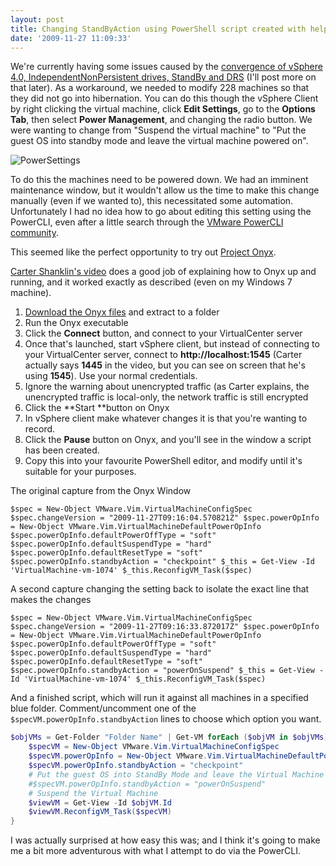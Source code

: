 ```yaml
---
layout: post
title: Changing StandByAction using PowerShell script created with help from Onyx
date: '2009-11-27 11:09:33'
---
```



We're currently having some issues caused by the [convergence of vSphere 4.0, IndependentNonPersistent drives, StandBy and DRS](http://communities.vmware.com/thread/244259?tstart=0) (I'll post more on that later).  As a workaround, we needed to modify 228 machines so that they did not go into hibernation. You can do this though the vSphere Client by right clicking the virtual machine, click **Edit Settings**, go to the **Options Tab**, then select **Power Management**, and changing the radio button. We were wanting to change from "Suspend the virtual machine" to "Put the guest OS into standby mode and leave the virtual machine powered on".

![PowerSettings](/content/images/2016/01/PowerSettings.PNG)

To do this the machines need to be powered down. We had an imminent maintenance window, but it wouldn't allow us the time to make this change manually (even if we wanted to), this necessitated some automation. Unfortunately I had no idea how to go about editing this setting using the PowerCLI, even after a little search through the [VMware PowerCLI community](http://communities.vmware.com/community/vmtn/vsphere/automationtools/windows_toolkit).

This seemed like the perfect opportunity to try out [Project Onyx](https://labs.vmware.com/flings/onyx).

[Carter Shanklin's video](http://blogs.vmware.com/vipowershell/2009/11/project-onyx-is-here.html) does a good job of explaining how to Onyx up and running, and it worked exactly as described (even on my Windows 7 machine).

1. [Download the Onyx files](http://bit.ly/vmwOnyx15) and extract to a folder
2. Run the Onyx executable
3. Click the **Connect** button, and connect to your VirtualCenter server
4. Once that's launched, start vSphere client, but instead of connecting to your VirtualCenter server, connect to **http://localhost:1545** (Carter actually says **1445** in the video, but you can see on screen that he's using **1545**). Use your normal credentials.
5. Ignore the warning about unencrypted traffic (as Carter explains, the unencrypted traffic is local-only, the network traffic is still encrypted
6. Click the **Start **button on Onyx
7. In vSphere client make whatever changes it is that you're wanting to record.
8. Click the **Pause** button on Onyx, and you'll see in the window a script has been created.
9. Copy this into your favourite PowerShell editor, and modify until it's suitable for your purposes.


The original capture from the Onyx Window
```
$spec = New-Object VMware.Vim.VirtualMachineConfigSpec $spec.changeVersion = "2009-11-27T09:16:04.570821Z" $spec.powerOpInfo = New-Object VMware.Vim.VirtualMachineDefaultPowerOpInfo $spec.powerOpInfo.defaultPowerOffType = "soft" $spec.powerOpInfo.defaultSuspendType = "hard" $spec.powerOpInfo.defaultResetType = "soft" $spec.powerOpInfo.standbyAction = "checkpoint" $_this = Get-View -Id 'VirtualMachine-vm-1074' $_this.ReconfigVM_Task($spec)
```

A second capture changing the setting back to isolate the exact line that makes the changes
```
$spec = New-Object VMware.Vim.VirtualMachineConfigSpec $spec.changeVersion = "2009-11-27T09:16:33.872017Z" $spec.powerOpInfo = New-Object VMware.Vim.VirtualMachineDefaultPowerOpInfo $spec.powerOpInfo.defaultPowerOffType = "soft" $spec.powerOpInfo.defaultSuspendType = "hard" $spec.powerOpInfo.defaultResetType = "soft" $spec.powerOpInfo.standbyAction = "powerOnSuspend" $_this = Get-View -Id 'VirtualMachine-vm-1074' $_this.ReconfigVM_Task($spec)
```
And a finished script, which will run it against all machines in a specified blue folder. Comment/uncomment one of the `$specVM.powerOpInfo.standbyAction` lines to choose which option you want.
```PowerShell
$objVMs = Get-Folder "Folder Name" | Get-VM forEach ($objVM in $objVMs){
    $specVM = New-Object VMware.Vim.VirtualMachineConfigSpec
    $specVM.powerOpInfo = New-Object VMware.Vim.VirtualMachineDefaultPowerOpInfo
    $specVM.powerOpInfo.standbyAction = "checkpoint" 
    # Put the guest OS into StandBy Mode and leave the Virtual Machine powered On
    #$specVM.powerOpInfo.standbyAction = "powerOnSuspend"
    # Suspend the Virtual Machine
    $viewVM = Get-View -Id $objVM.Id
    $viewVM.ReconfigVM_Task($specVM)
}
```
I was actually surprised at how easy this was; and I think it's going to make me a bit more adventurous with what I attempt to do via the PowerCLI.



